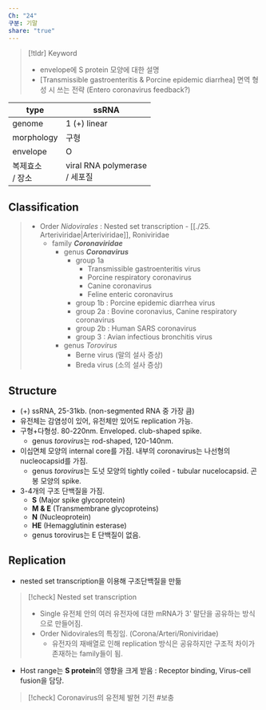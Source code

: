 ```yaml
---
Ch: "24"
구분: 기말
share: "true"
---
```


>[!tldr] Keyword
>- envelope에 S protein 모양에 대한 설명
>- [Transmissible gastroenteritis & Porcine epidemic diarrhea] 면역 형성 시 쓰는 전략 (Entero coronavirus feedback?)

| type         | ssRNA                         |
| ------------ | ----------------------------- |
| genome       | 1 (+) linear                  |
| morphology   | 구형                            |
| envelope     | O                             |
| 복제효소<br>/ 장소 | viral RNA polymerase<br>/ 세포질 |

## Classification
>- Order *Nidovirales* : Nested set transcription - [[./25. Arteriviridae|Arteriviridae]], Roniviridae
>	- family ***Coronaviridae***
> 		- genus ***Coronavirus***
> 			- group 1a
> 				- Transmissible gastroenteritis virus
> 				- Porcine respiratory coronavirus
> 				- Canine coronavirus
> 				- Feline enteric coronavirus
> 			- group 1b : Porcine epidemic diarrhea virus
> 			- group 2a : Bovine coronavius, Canine respiratory coronavirus
> 			- group 2b : Human SARS coronavirus
> 			- group 3 : Avian infectious bronchitis virus
> 		- genus *Torovirus*
> 			- Berne virus (말의 설사 증상)
> 			- Breda virus (소의 설사 증상)

## Structure
- (+) ssRNA, 25-31kb. (non-segmented RNA 중 가장 큼)
- 유전체는 감염성이 있어, 유전체만 있어도 replication 가능.
- 구형+다형성. 80-220nm. Enveloped. club-shaped spike.
	- genus *torovirus*는 rod-shaped, 120-140nm.
- 이십면체 모양의 internal core를 가짐. 내부의 coronavirus는 나선형의 nucleocapsid를 가짐.
	- genus *torovirus*는 도넛 모양의 tightly coiled - tubular nucelocapsid. 곤봉 모양의 spike.
- 3-4개의 구조 단백질을 가짐.
	- **S** (Major spike glycoprotein)
	- **M & E** (Transmembrane glycoproteins)
	- **N** (Nucleoprotein)
	- **HE** (Hemagglutinin esterase)
	- genus torovirus는 E 단백질이 없음.
## Replication
- nested set transcription을 이용해 구조단백질을 만듦
>[!check] Nested set transcription
>- Single 유전체 안의 여러 유전자에 대한 mRNA가 3' 말단을 공유하는 방식으로 만들어짐.
>- Order Nidovirales의 특징임. (Corona/Arteri/Roniviridae)
>	- 유전자의 재배열로 인해 replication 방식은 공유하지만 구조적 차이가 존재하는 family들이 됨.

- Host range는 **S protein**의 영향을 크게 받음 : Receptor binding, Virus-cell fusion을 담당.
>[!check] Coronavirus의 유전체 발현 기전 #보충 

